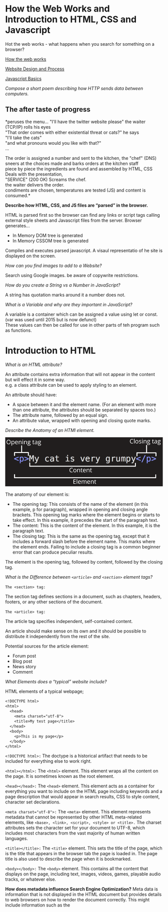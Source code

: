 # How the Web Works and Introduction to HTML, CSS and Javascript

Hot the web works - what happens when you search for something on a browser?

[How the web works](https://developer.mozilla.org/en-US/docs/Learn/Getting_started_with_the_web/How_the_Web_works)

[Website Design and Process](https://developer.mozilla.org/en-US/docs/Learn/Getting_started_with_the_web/What_will_your_website_look_like)

[Javascript Basics](https://developer.mozilla.org/en-US/docs/Learn/Getting_started_with_the_web/JavaScript_basics)


*Compose a short poem describing how HTTP sends data between computers.*

## The after taste of progress

*peruses the menu... 
"I'll have the twitter website please" the waiter (TCP/IP) rolls his eyes  
"That order comes with either existential threat or cats?" he says  
"I'll take the cats"  
"and what pronouns would you like with that?"  
...

The order is assigned a number and sent to the kitchen, the "chef" (DNS) sneers at the choices made and barks orders at the kitchen staff  
piece by piece the ingredients are found and assembled by HTML, CSS Deals with the presentation,   
"SERVICE" (200 OK) Screams the chef.   
the waiter delivers the order.  
condiments are chosen, temperatures are tested (JS) and content is consumed.* 


**Describe how HTML, CSS, and JS files are “parsed” in the browser.**

HTML is parsed first so the browser can find any links or script tags calling external style sheets and Javascript files from the server. 
Browser generates...
  - In Memory DOM tree is generated 
  - In Memory CSSOM tree is generated 

Compiles and executes parsed javascript. A visaul representatio of he site is displayed on the screen. 

*How can you find images to add to a Website?*

Search using Google images. be aware of copywrite restrictions. 

*How do you create a String vs a Number in JavaScript?*

A string has quotation marks around it a number does not. 

*What is a Variable and why are they important in JavaScript?*

A variable is a container which can be assigned a value using let or const. (var was used until 2015 but is now defunct)  
These values can then be called for use in other parts of teh program such as functions.



# Introduction to HTML


*What is an HTML attribute?*

An attribute contains extra information that will not appear in the content but will effect it in some way.  
e.g. a class attribute can be used to apply styling to an element. 

An attribute should have:

- A space between it and the element name. (For an element with more than one attribute, the attributes should be separated by spaces too.)
- The attribute name, followed by an equal sign.
- An attribute value, wrapped with opening and closing quote marks.

*Describe the Anatomy of an HTMl element.*

![HTML Element Anatomy](https://github.com/jack8120/TechEd-201/blob/main/htmlElementAnat.png)

The anatomy of our element is:

- The opening tag: This consists of the name of the element (in this example, p for paragraph), wrapped in opening and closing angle brackets. This opening tag marks where the element begins or starts to take effect. In this example, it precedes the start of the paragraph text.
- The content: This is the content of the element. In this example, it is the paragraph text.
- The closing tag: This is the same as the opening tag, except that it includes a forward slash before the element name. This marks where the element ends. Failing to include a closing tag is a common beginner error that can produce peculiar results.  

The element is the opening tag, followed by content, followed by the closing tag.


*What is the Difference between `<article>` and `<section>` element tags?*
  
` The <section> tag: `
  
The section tag defines sections in a document, such as chapters, headers, footers, or any other sections of the document.  
  
` The <article> tag: `

The article tag specifies independent, self-contained content.

An article should make sense on its own and it should be possible to distribute it independently from the rest of the site.

Potential sources for the article element:

- Forum post
- Blog post
- News story
- Comment  
  
    
*What Elements does a “typical” website include?*

HTML elements of a typical webpage;
```
<!DOCTYPE html>
<html>
  <head>
    <meta charset="utf-8">
    <title>My test page</title>
  </head>
  <body>
    <p>This is my page</p>
  </body>
</html> 
```
`<!DOCTYPE html>:` The doctype is a historical artifact that needs to be included for everything else to work right.   

`<html></html>:` The `<html>` element. This element wraps all the content on the page. It is sometimes known as the root element.

`<head></head>:` The `<head>` element. This element acts as a container for everything you want to include on the HTML page including keywords and a page description that would appear in search results, CSS to style content, character set declarations.

`<meta charset="utf-8">:` The `<meta>` element. This element represents metadata that cannot be represented by other HTML meta-related elements, like `<base>, <link>, <script>, <style> or <title>.` The charset attributes sets the character set for your document to UTF-8, which includes most characters from the vast majority of human written languages. 

`<title></title>:` The `<title>` element. This sets the title of the page, which is the title that appears in the browser tab the page is loaded in. The page title is also used to describe the page when it is bookmarked.

`<body></body>:` The `<body>` element. This contains all the content that displays on the page, including text, images, videos, games, playable audio tracks, or whatever else.


**How does metadata influence Search Engine Optimization?**
Meta data is information that is not displayed in the HTML document but provides details to web browsers on how to render the document correctly. This might include information such as the <title> tag links and to external css files. 
  

**How is the <meta> HTML tag used when specifying metadata?**
The <meta> tag can include information about the document character set and has attribites such as name and content which can provide details about what the HTML document is about and who wrote it. 

## Miscellaneous

How to start to design a Website.

**What is the first step to designing a Website?**
  
Ask yourslef Why you are creating a website.
  
-  What exactly do I want to accomplish?
-  How will a website help me reach my goals?
-  What needs to be done, and in what order, to reach my goals?
  
This called project ideation - What is your website about?, What problem does it solve?  
  
What is the most important question to answer when designing a Website?
  
  What ***Exactly*** do I want to accomplish?

  
## Semantics.

**Why should you use an `<h1>` element over a <span> element to display a top level heading?**
  
Web browsers understand the inherent propertis of an `<h1>` tag and treat it accordingly. the <span> tag has none of these qualities and will not be 
interpreted in the same way even though it may look like an `<h1>` tag when reading the document. 
  
**What are the benefits of using semantic tags in our HTML?**
  
Semantic tags have meaning beyond what is written inside of them for displaying on the page. It helps web browsers and scereen readers to make sense of teh information and present it in the way it is intended to be used by the developer who also undertands the semantics of the tags and uses them to clearly communicate their intentions. 
  
**What is JavaScript?**
  
Javascript implements the user interaction we are now used to online since the proliferation of social media and other interactive features associated with web2. 
  
**Describe 2 things that require JavaScript in the Browser?**
  
-Collecting data from the user - name, email, etc. 
  
**How can you add JavaScript to an HTML document?**
  
Using `<script>` tags at the end of the body element 
  
**If you have any questions or comments from the readings, record them in your Reading Notes!**
  
Are there frameworks for navigting the development process from ideation to finished project taht can help new project managers / website creators to make sure they take everything they need into account? 
  
